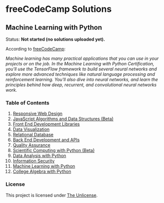 # freeCodeCamp Solutions
## Machine Learning with Python
Status: <strong>Not started (no solutions uploaded yet).</strong>

According to [freeCodeCamp](https://www.freecodecamp.org/learn/machine-learning-with-python/):

*Machine learning has many practical applications that you can use in your projects or on the job. In the Machine Learning with Python Certification, you'll use the TensorFlow framework to build several neural networks and explore more advanced techniques like natural language processing and reinforcement learning. You'll also dive into neural networks, and learn the principles behind how deep, recurrent, and convolutional neural networks work.*

### Table of Contents
1. [Responsive Web Design](/responsive-web-design)
2. [JavaScript Algorithms and Data Structures (Beta)](/javascript-algorithms-and-data-structures-v8)
3. [Front End Development Libraries](/front-end-development-libraries)
4. [Data Visualization](/data-visualization)
5. [Relational Database](/relational-database)
6. [Back End Development and APIs](/back-end-development-and-apis)
7. [Quality Assurance](/quality-assurance)
8. [Scientific Computing with Python (Beta)](/scientific-computing-with-python)
9. [Data Analysis with Python](/data-analysis-with-python)
10. [Information Security](/information-security)
11. [Machine Learning with Python](/machine-learning-with-python)
12. [College Algebra with Python](/college-algebra-with-python)

### License
This project is licensed under [The Unlicense](/LICENSE).
